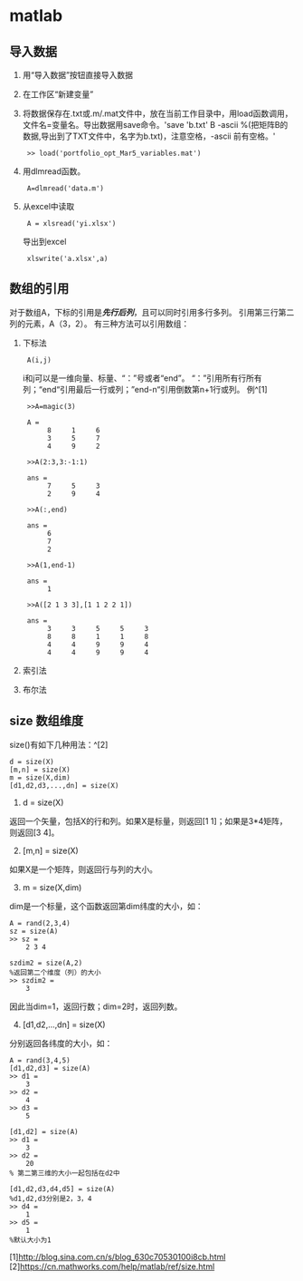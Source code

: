 # matlab
## 导入数据
1. 用“导入数据”按钮直接导入数据
2. 在工作区“新建变量”
3. 将数据保存在.txt或.m/.mat文件中，放在当前工作目录中，用load函数调用，文件名=变量名。导出数据用save命令。'save 'b.txt' B -ascii %(把矩阵B的数据,导出到了TXT文件中，名字为b.txt)，注意空格，-ascii 前有空格。'
	
		>> load('portfolio_opt_Mar5_variables.mat')
		
4. 用dlmread函数。

		A=dlmread('data.m')
		
5. 从excel中读取

		A = xlsread('yi.xlsx')
	
	导出到excel
	
		xlswrite('a.xlsx',a)
		
## 数组的引用
对于数组A，下标的引用是***先行后列***，且可以同时引用多行多列。 引用第三行第二列的元素，A（3，2）。
有三种方法可以引用数组：

1. 下标法
	
		A(i,j)
	i和j可以是一维向量、标量、“：”号或者“end”。
	“：”引用所有行所有列；“end“引用最后一行或列；”end-n“引用倒数第n+1行或列。
	例^[1]
	
		>>A=magic(3)

		A =
		     8     1     6
		     3     5     7
		     4     9     2
		     
		>>A(2:3,3:-1:1)

		ans =
		     7     5     3
		     2     9     4
		     
		>>A(:,end)

		ans =
		     6
		     7
		     2
		
		>>A(1,end-1)
		
		ans =
		     1
		
		>>A([2 1 3 3],[1 1 2 2 1])
		
		ans =
		     3     3     5     5     3
		     8     8     1     1     8
		     4     4     9     9     4
		     4     4     9     9     4
2. 索引法
3. 布尔法

## size 数组维度
size()有如下几种用法：^[2]

	d = size(X)
	[m,n] = size(X)
	m = size(X,dim)
	[d1,d2,d3,...,dn] = size(X)
	
1. d = size(X)

返回一个矢量，包括X的行和列。如果X是标量，则返回[1 1]；如果是3*4矩阵，则返回[3 4]。

2. [m,n] = size(X)

如果X是一个矩阵，则返回行与列的大小。

3. m = size(X,dim)

dim是一个标量，这个函数返回第dim纬度的大小，如：
	
	A = rand(2,3,4)
	sz = size(A)
	>> sz = 
		2 3 4
	
	szdim2 = size(A,2)
	%返回第二个维度（列）的大小
	>> szdim2 = 
		3
		
因此当dim=1，返回行数；dim=2时，返回列数。
	
4. [d1,d2,...,dn] = size(X)

分别返回各纬度的大小，如：

	A = rand(3,4,5)
	[d1,d2,d3] = size(A)
	>> d1 = 
		3
	>> d2 = 
		4
	>> d3 = 
		5
	
	[d1,d2] = size(A)
	>> d1 = 
		3
	>> d2 = 
		20
	% 第二第三维的大小一起包括在d2中
	
	[d1,d2,d3,d4,d5] = size(A)
	%d1,d2,d3分别是2，3，4
	>> d4 = 
		1
	>> d5 = 
		1
	%默认大小为1
		

[1]http://blog.sina.com.cn/s/blog_630c70530100i8cb.html
[2]https://cn.mathworks.com/help/matlab/ref/size.html

